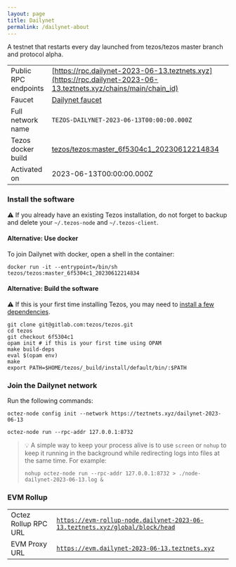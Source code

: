 ```yaml
---
layout: page
title: Dailynet
permalink: /dailynet-about
---
```


A testnet that restarts every day launched from tezos/tezos master branch and protocol alpha.

| | |
|-------|---------------------|
| Public RPC endpoints | [https://rpc.dailynet-2023-06-13.teztnets.xyz](https://rpc.dailynet-2023-06-13.teztnets.xyz/chains/main/chain_id)<br/> |
| Faucet | [Dailynet faucet](https://faucet.dailynet-2023-06-13.teztnets.xyz) |
| Full network name | `TEZOS-DAILYNET-2023-06-13T00:00:00.000Z` |
| Tezos docker build | [tezos/tezos:master_6f5304c1_20230612214834](https://hub.docker.com/r/tezos/tezos/tags?page=1&ordering=last_updated&name=master_6f5304c1_20230612214834) |
| Activated on | 2023-06-13T00:00:00.000Z |





### Install the software

⚠️  If you already have an existing Tezos installation, do not forget to backup and delete your `~/.tezos-node` and `~/.tezos-client`.



#### Alternative: Use docker

To join Dailynet with docker, open a shell in the container:

```
docker run -it --entrypoint=/bin/sh tezos/tezos:master_6f5304c1_20230612214834
```

#### Alternative: Build the software

⚠️  If this is your first time installing Tezos, you may need to [install a few dependencies](https://tezos.gitlab.io/introduction/howtoget.html#setting-up-the-development-environment-from-scratch).

```
git clone git@gitlab.com:tezos/tezos.git
cd tezos
git checkout 6f5304c1
opam init # if this is your first time using OPAM
make build-deps
eval $(opam env)
make
export PATH=$HOME/tezos/_build/install/default/bin/:$PATH
```

### Join the Dailynet network

Run the following commands:

```
octez-node config init --network https://teztnets.xyz/dailynet-2023-06-13

octez-node run --rpc-addr 127.0.0.1:8732
```

> 💡 A simple way to keep your process alive is to use `screen` or `nohup` to keep it running in the background while redirecting logs into files at the same time. For example:
>
> ```bash=13
> nohup octez-node run --rpc-addr 127.0.0.1:8732 > ./node-dailynet-2023-06-13.log &
> ```


### EVM Rollup

| | |
|-------|---------------------|
| Octez Rollup RPC URL | [`https://evm-rollup-node.dailynet-2023-06-13.teztnets.xyz/global/block/head`](https://evm-rollup-node.dailynet-2023-06-13.teztnets.xyz) |
| EVM Proxy URL | [`https://evm.dailynet-2023-06-13.teztnets.xyz`](https://evm.dailynet-2023-06-13.teztnets.xyz) |




